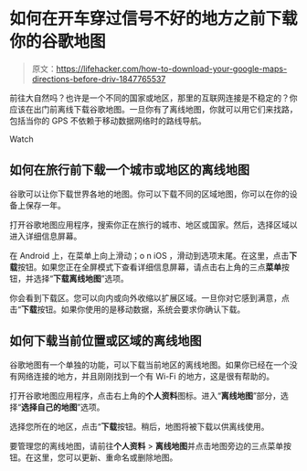 # 如何在开车穿过信号不好的地方之前下载你的谷歌地图

> 原文：<https://lifehacker.com/how-to-download-your-google-maps-directions-before-driv-1847765537>

前往大自然吗？也许是一个不同的国家或地区，那里的互联网连接是不稳定的？你应该在出门前离线下载谷歌地图。一旦你有了离线地图，你就可以用它们来找路，包括当你的 GPS 不依赖于移动数据网络时的路线导航。

Watch

## 如何在旅行前下载一个城市或地区的离线地图

谷歌可以让你下载世界各地的地图。你可以下载不同的区域地图，你可以在你的设备上保存一年。

打开谷歌地图应用程序，搜索你正在旅行的城市、地区或国家。然后，选择区域以进入详细信息屏幕。

在 Android 上，在菜单上向上滑动；o n iOS ，滑动到选项末尾。在这里，点击**下载**按钮。如果您正在全屏模式下查看详细信息屏幕，请点击右上角的三点**菜单**按钮，并选择“**下载离线地图**”选项。

你会看到下载区。您可以向内或向外收缩以扩展区域。一旦你对它感到满意，点击“**下载**按钮。如果你使用的是移动数据，系统会要求你确认下载。

## **如何下载当前位置或区域的离线地图**

谷歌地图有一个单独的功能，可以下载当前地区的离线地图。如果你已经在一个没有网络连接的地方，并且刚刚找到一个有 Wi-Fi 的地方，这是很有帮助的。

打开谷歌地图应用程序，点击右上角的**个人资料**图标。进入“**离线地图**”部分，选择“**选择自己的地图**”选项。

选择您所在的地区，点击“**下载**按钮。稍后，地图将被下载以供离线使用。

要管理您的离线地图，请前往**个人资料** > **离线地图**并点击地图旁边的三点菜单按钮。在这里，您可以更新、重命名或删除地图。